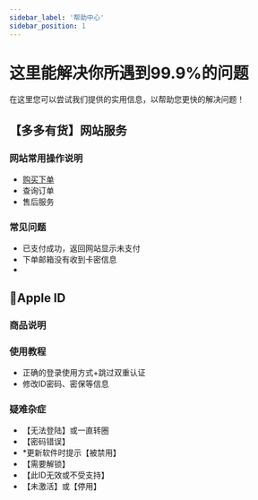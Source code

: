 ```yaml
---
sidebar_label: '帮助中心'
sidebar_position: 1
---
```


# 这里能解决你所遇到99.9%的问题

在这里您可以尝试我们提供的实用信息，以帮助您更快的解决问题！



## 【多多有货】网站服务

### 网站常用操作说明
 - [购买下单](/tutorial-basics/mall-intro/purchase-order)
 - 查询订单
 - 售后服务

### 常见问题

 - 已支付成功，返回网站显示未支付
 - 下单邮箱没有收到卡密信息
 - 


## 🍎Apple ID
### 商品说明
### 使用教程
 - 正确的登录使用方式+跳过双重认证
 - 修改ID密码、密保等信息
### 疑难杂症
 - 【无法登陆】或一直转圈
 - 【密码错误】
 - *更新软件时提示【被禁用】
 - 【需要解锁】
 - 【此ID无效或不受支持】
 - 【未激活】或【停用】

<!--stackedit_data:
eyJoaXN0b3J5IjpbLTE3MDY3MzMyMzEsMTQ0MTg4OTU5NiwtOD
IxNjg4ODUsLTMxNDAyMDc1NSwtMjk4NzYxNTQzLDQ4NzQwNzgz
NSwxMzY3NDk4NjMwXX0=
-->